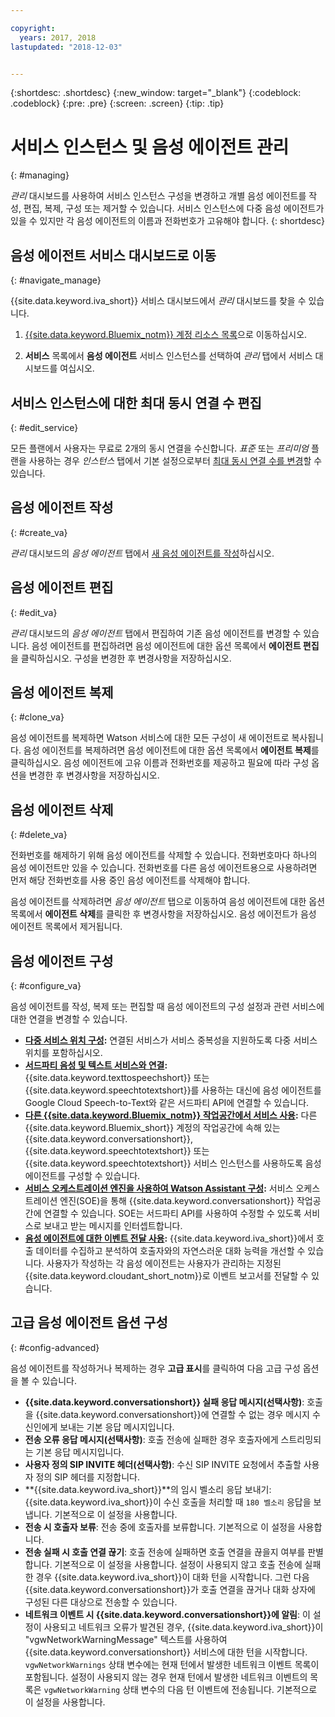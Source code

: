 ```yaml
---

copyright:
  years: 2017, 2018
lastupdated: "2018-12-03"


---
```


{:shortdesc: .shortdesc}
{:new_window: target="_blank"}
{:codeblock: .codeblock}
{:pre: .pre}
{:screen: .screen}
{:tip: .tip}


# 서비스 인스턴스 및 음성 에이전트 관리
{: #managing}

_관리_ 대시보드를 사용하여 서비스 인스턴스 구성을 변경하고 개별 음성 에이전트를 작성, 편집, 복제, 구성 또는 제거할 수 있습니다. 서비스 인스턴스에 다중 음성 에이전트가 있을 수 있지만 각 음성 에이전트의 이름과 전화번호가 고유해야 합니다.
{: shortdesc}

## 음성 에이전트 서비스 대시보드로 이동
{: #navigate_manage}

{{site.data.keyword.iva_short}} 서비스 대시보드에서 _관리_ 대시보드를 찾을 수 있습니다.

1. [{{site.data.keyword.Bluemix_notm}} 계정 리소스 목록](https://cloud.ibm.com/resources)으로 이동하십시오. 

1. **서비스** 목록에서 **음성 에이전트** 서비스 인스턴스를 선택하여 _관리_ 탭에서 서비스 대시보드를 여십시오.

## 서비스 인스턴스에 대한 최대 동시 연결 수 편집
{: #edit_service}

모든 플랜에서 사용자는 무료로 2개의 동시 연결을 수신합니다. _표준_ 또는 _프리미엄_ 플랜을 사용하는 경우 _인스턴스_ 탭에서 기본 설정으로부터 [최대 동시 연결 수를 변경](managing_concurrency.html)할 수 있습니다.

## 음성 에이전트 작성
{: #create_va}

_관리_ 대시보드의 _음성 에이전트_ 탭에서 [새 음성 에이전트를 작성](managing_create.html)하십시오.

## 음성 에이전트 편집
{: #edit_va}

_관리_ 대시보드의 _음성 에이전트_ 탭에서 편집하여 기존 음성 에이전트를 변경할 수 있습니다. 음성 에이전트를 편집하려면 음성 에이전트에 대한 옵션 목록에서 **에이전트 편집**을 클릭하십시오. 구성을 변경한 후 변경사항을 저장하십시오.

## 음성 에이전트 복제
{: #clone_va}

음성 에이전트를 복제하면 Watson 서비스에 대한 모든 구성이 새 에이전트로 복사됩니다. 음성 에이전트를 복제하려면 음성 에이전트에 대한 옵션 목록에서 **에이전트 복제**를 클릭하십시오. 음성 에이전트에 고유 이름과 전화번호를 제공하고 필요에 따라 구성 옵션을 변경한 후 변경사항을 저장하십시오.

## 음성 에이전트 삭제
{: #delete_va}

전화번호를 해제하기 위해 음성 에이전트를 삭제할 수 있습니다. 전화번호마다 하나의 음성 에이전트만 있을 수 있습니다. 전화번호를 다른 음성 에이전트용으로 사용하려면 먼저 해당 전화번호를 사용 중인 음성 에이전트를 삭제해야 합니다.

음성 에이전트를 삭제하려면 _음성 에이전트_ 탭으로 이동하여 음성 에이전트에 대한 옵션 목록에서 **에이전트 삭제**를 클릭한 후 변경사항을 저장하십시오. 음성 에이전트가 음성 에이전트 목록에서 제거됩니다.

## 음성 에이전트 구성
{: #configure_va}

음성 에이전트를 작성, 복제 또는 편집할 때 음성 에이전트의 구성 설정과 관련 서비스에 대한 연결을 변경할 수 있습니다.

* **[다중 서비스 위치 구성](managing_disaster_recovery.html):** 연결된 서비스가 서비스 중복성을 지원하도록 다중 서비스 위치를 포함하십시오.
* **[서드파티 음성 및 텍스트 서비스와 연결](managing_third_party.html):** {{site.data.keyword.texttospeechshort}} 또는 {{site.data.keyword.speechtotextshort}}를 사용하는 대신에 음성 에이전트를 Google Cloud Speech-to-Text와 같은 서드파티 API에 연결할 수 있습니다.
* **[다른 {{site.data.keyword.Bluemix_notm}} 작업공간에서 서비스 사용](managing_other.html):** 다른 {{site.data.keyword.Bluemix_short}} 계정의 작업공간에 속해 있는 {{site.data.keyword.conversationshort}}, {{site.data.keyword.speechtotextshort}} 또는 {{site.data.keyword.speechtotextshort}} 서비스 인스턴스를 사용하도록 음성 에이전트를 구성할 수 있습니다.
* **[서비스 오케스트레이션 엔진을 사용하여 Watson Assistant 구성](managing_SOE.html):** 서비스 오케스트레이션 엔진(SOE)을 통해 {{site.data.keyword.conversationshort}} 작업공간에 연결할 수 있습니다. SOE는 서드파티 API를 사용하여 수정할 수 있도록 서비스로 보내고 받는 메시지를 인터셉트합니다.
* **[음성 에이전트에 대한 이벤트 전달 사용](event-forwarding.html):** {{site.data.keyword.iva_short}}에서 호출 데이터를 수집하고 분석하여 호출자와의 자연스러운 대화 능력을 개선할 수 있습니다. 사용자가 작성하는 각 음성 에이전트는 사용자가 관리하는 지정된 {{site.data.keyword.cloudant_short_notm}}로 이벤트 보고서를 전달할 수 있습니다.

## 고급 음성 에이전트 옵션 구성
{: #config-advanced}

음성 에이전트를 작성하거나 복제하는 경우 **고급 표시**를 클릭하여 다음 고급 구성 옵션을 볼 수 있습니다.

* **{{site.data.keyword.conversationshort}} 실패 응답 메시지(선택사항)**: 호출을 {{site.data.keyword.conversationshort}}에 연결할 수 없는 경우 메시지 수신인에게 보내는 기본 응답 메시지입니다.
* **전송 오류 응답 메시지(선택사항)**: 호출 전송에 실패한 경우 호출자에게 스트리밍되는 기본 응답 메시지입니다.
* **사용자 정의 SIP INVITE 헤더(선택사항)**: 수신 SIP INVITE 요청에서 추출할 사용자 정의 SIP 헤더를 지정합니다.
* **{{site.data.keyword.iva_short}}**의 임시 벨소리 응답 보내기: {{site.data.keyword.iva_short}}이 수신 호출을 처리할 때 `180 벨소리` 응답을 보냅니다. 기본적으로 이 설정을 사용합니다.
* **전송 시 호출자 보류**: 전송 중에 호출자를 보류합니다. 기본적으로 이 설정을 사용합니다.
* **전송 실패 시 호출 연결 끊기**: 호출 전송에 실패하면 호출 연결을 끊을지 여부를 판별합니다.  기본적으로 이 설정을 사용합니다. 설정이 사용되지 않고 호출 전송에 실패한 경우 {{site.data.keyword.iva_short}}이 대화 턴을 시작합니다. 그런 다음 {{site.data.keyword.conversationshort}}가 호출 연결을 끊거나 대화 상자에 구성된 다른 대상으로 전송할 수 있습니다.
* **네트워크 이벤트 시 {{site.data.keyword.conversationshort}}에 알림**: 이 설정이 사용되고 네트워크 오류가 발견된 경우, {{site.data.keyword.iva_short}}이 "vgwNetworkWarningMessage" 텍스트를 사용하여 {{site.data.keyword.conversationshort}} 서비스에 대한 턴을 시작합니다. `vgwNetworkWarnings` 상태 변수에는 현재 턴에서 발생한 네트워크 이벤트 목록이 포함됩니다. 설정이 사용되지 않는 경우 현재 턴에서 발생한 네트워크 이벤트의 목록은 `vgwNetworkWarning` 상태 변수의 다음 턴 이벤트에 전송됩니다. 기본적으로 이 설정을 사용합니다.
